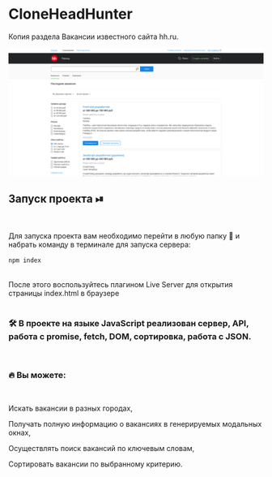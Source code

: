 # CloneHeadHunter

Копия раздела Вакансии известного сайта hh.ru. 

  
  <div  align="center">
  <img src="https://github.com/Jones-Davy/CloneHeadHunter/blob/main/img/mainscreen.jpg"/>
</div>

## Запуск проекта ⏯

<br/>
<br/>
Для запуска проекта вам необходимо перейти в любую папку 📂 и набрать команду в терминале для запуска сервера:

```javascript
npm index
```

<br/>
После этого воспользуйтесь плагином Live Server для открытия страницы index.html в браузере
<br/>
<br/>


### :hammer_and_wrench: В проекте на языке JavaScript реализован сервер, API, работа с promise, fetch, DOM, сортировка, работа с JSON.
<br/>

### :fire: Вы можете:
<br/>

Искать вакансии в разных городах, <br/>

Получать полную информацию о вакансиях в генерируемых модальных окнах, <br/>

Осуществлять поиск вакансий по ключевым словам, <br/>

Сортировать вакансии по выбранному критерию.
